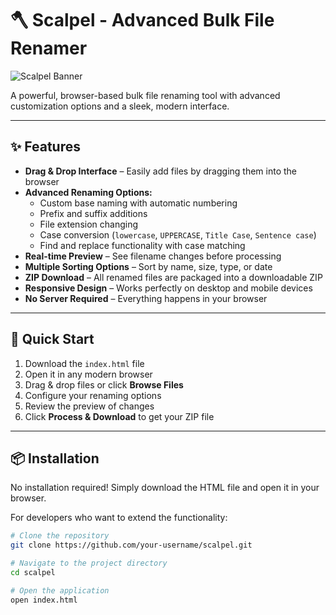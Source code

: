 # 🪓 Scalpel - Advanced Bulk File Renamer

![Scalpel Banner](https://user-images.githubusercontent.com/.../Scalpel_logo.png)

A powerful, browser-based bulk file renaming tool with advanced customization options and a sleek, modern interface.

---

## ✨ Features

- **Drag & Drop Interface** – Easily add files by dragging them into the browser  
- **Advanced Renaming Options:**
  - Custom base naming with automatic numbering  
  - Prefix and suffix additions  
  - File extension changing  
  - Case conversion (`lowercase`, `UPPERCASE`, `Title Case`, `Sentence case`)  
  - Find and replace functionality with case matching  
- **Real-time Preview** – See filename changes before processing  
- **Multiple Sorting Options** – Sort by name, size, type, or date  
- **ZIP Download** – All renamed files are packaged into a downloadable ZIP  
- **Responsive Design** – Works perfectly on desktop and mobile devices  
- **No Server Required** – Everything happens in your browser  

---

## 🚀 Quick Start

1. Download the `index.html` file  
2. Open it in any modern browser  
3. Drag & drop files or click **Browse Files**  
4. Configure your renaming options  
5. Review the preview of changes  
6. Click **Process & Download** to get your ZIP file  

---

## 📦 Installation

No installation required! Simply download the HTML file and open it in your browser.  

For developers who want to extend the functionality:

```bash
# Clone the repository
git clone https://github.com/your-username/scalpel.git

# Navigate to the project directory
cd scalpel

# Open the application
open index.html
